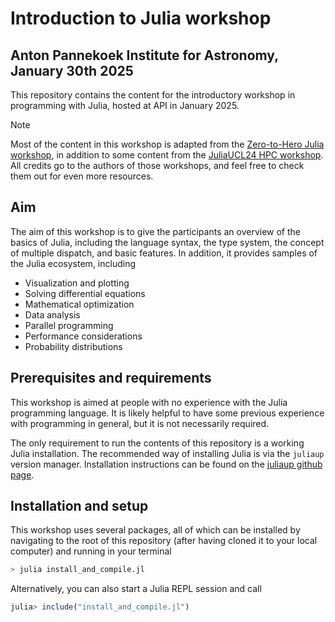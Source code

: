# Introduction to Julia workshop
## Anton Pannekoek Institute for Astronomy, January 30th 2025

This repository contains the content for the introductory workshop in programming with Julia, hosted at API in January 2025.

>[!NOTE]
> Most of the content in this workshop is adapted from the [Zero-to-Hero Julia workshop](https://github.com/Datseris/Zero2Hero-JuliaWorkshop/tree/main), in addition to some content from the [JuliaUCL24 HPC workshop](https://github.com/carstenbauer/JuliaUCL24). All credits go to the authors of those workshops, and feel free to check them out for even more resources.

## Aim

The aim of this workshop is to give the participants an overview of the basics of Julia, including the language syntax, the type system, the concept of multiple dispatch, and basic features. In addition, it provides samples of the Julia ecosystem, including

- Visualization and plotting
- Solving differential equations
- Mathematical optimization
- Data analysis
- Parallel programming
- Performance considerations
- Probability distributions

## Prerequisites and requirements

This workshop is aimed at people with no experience with the Julia programming language. It is likely helpful to have some previous experience with programming in general, but it is not necessarily required. 

The only requirement to run the contents of this repository is a working Julia installation. The recommended way of installing Julia is via the  `juliaup` version manager. Installation instructions can be found on the [juliaup github page](https://github.com/JuliaLang/juliaup).

## Installation and setup

This workshop uses several packages, all of which can be installed by navigating to the root of this repository (after having cloned it to your local computer) and running in your terminal

```bash
> julia install_and_compile.jl
```

Alternatively, you can also start a Julia REPL session and call

```julia
julia> include("install_and_compile.jl")
```